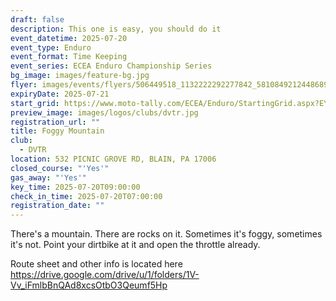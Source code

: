 ```yaml
---
draft: false
description: This one is easy, you should do it
event_datetime: 2025-07-20
event_type: Enduro
event_format: Time Keeping
event_series: ECEA Enduro Championship Series
bg_image: images/feature-bg.jpg
flyer: images/events/flyers/506449518_1132222292277842_581084921244868926_n.jpg
expiryDate: 2025-07-21
start_grid: https://www.moto-tally.com/ECEA/Enduro/StartingGrid.aspx?EY=2024&EID=9
preview_image: images/logos/clubs/dvtr.jpg
registration_url: ""
title: Foggy Mountain
club:
  - DVTR
location: 532 PICNIC GROVE RD, BLAIN, PA 17006
closed_course: "'Yes'"
gas_away: "'Yes'"
key_time: 2025-07-20T09:00:00
check_in_time: 2025-07-20T07:00:00
registration_date: ""
---
```

There's a mountain. There are rocks on it. Sometimes it's foggy, sometimes it's not. Point your dirtbike at it and open the throttle already.

Route sheet and other info is located here https://drive.google.com/drive/u/1/folders/1V-Vv_iFmlbBnQAd8xcsOtbO3Qeumf5Hp
